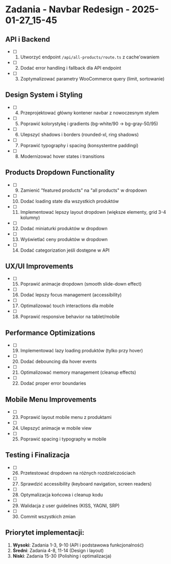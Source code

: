 # Zadania - Navbar Redesign - 2025-01-27_15-45

## API i Backend
- [ ] 1. Utworzyć endpoint `/api/all-products/route.ts` z cache'owaniem
- [ ] 2. Dodać error handling i fallback dla API endpoint
- [ ] 3. Zoptymalizować parametry WooCommerce query (limit, sortowanie)

## Design System i Styling
- [ ] 4. Przeprojektować główny kontener navbar z nowoczesnym stylem
- [ ] 5. Poprawić kolorystykę i gradients (bg-white/90 → bg-gray-50/95)
- [ ] 6. Ulepszyć shadows i borders (rounded-xl, ring shadows)
- [ ] 7. Poprawić typography i spacing (konsystentne paddingi)
- [ ] 8. Modernizować hover states i transitions

## Products Dropdown Functionality
- [ ] 9. Zamienić "featured products" na "all products" w dropdown
- [ ] 10. Dodać loading state dla wszystkich produktów
- [ ] 11. Implementować lepszy layout dropdown (większe elementy, grid 3-4 kolumny)
- [ ] 12. Dodać miniaturki produktów w dropdown
- [ ] 13. Wyświetlać ceny produktów w dropdown
- [ ] 14. Dodać categorization jeśli dostępne w API

## UX/UI Improvements
- [ ] 15. Poprawić animacje dropdown (smooth slide-down effect)
- [ ] 16. Dodać lepszy focus management (accessibility)
- [ ] 17. Optimalizować touch interactions dla mobile
- [ ] 18. Poprawić responsive behavior na tablet/mobile

## Performance Optimizations
- [ ] 19. Implementować lazy loading produktów (tylko przy hover)
- [ ] 20. Dodać debouncing dla hover events
- [ ] 21. Optimalizować memory management (cleanup effects)
- [ ] 22. Dodać proper error boundaries

## Mobile Menu Improvements
- [ ] 23. Poprawić layout mobile menu z produktami
- [ ] 24. Ulepszyć animacje w mobile view
- [ ] 25. Poprawić spacing i typography w mobile

## Testing i Finalizacja
- [ ] 26. Przetestować dropdown na różnych rozdzielczościach
- [ ] 27. Sprawdzić accessibility (keyboard navigation, screen readers)
- [ ] 28. Optymalizacja końcowa i cleanup kodu
- [ ] 29. Walidacja z user guidelines (KISS, YAGNI, SRP)
- [ ] 30. Commit wszystkich zmian

## Priorytet implementacji:
1. **Wysoki**: Zadania 1-3, 9-10 (API i podstawowa funkcjonalność)
2. **Średni**: Zadania 4-8, 11-14 (Design i layout)
3. **Niski**: Zadania 15-30 (Polishing i optimalizacja)
